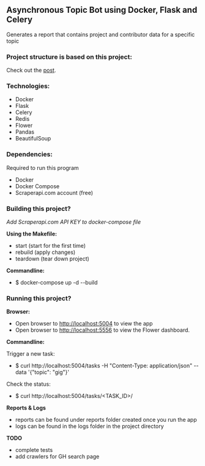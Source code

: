 ## Asynchronous Topic Bot using Docker, Flask and Celery

Generates a report that contains project and contributor data for a specific topic 

### Project structure is based on this project:

Check out the [post](https://testdriven.io/blog/flask-and-celery/).

### Technologies:
 - Docker
 - Flask
 - Celery
 - Redis
 - Flower
 - Pandas
 - BeautifulSoup

### Dependencies:
Required to run this program
 - Docker
 - Docker Compose
 - Scraperapi.com account (free)


### Building this project?
_Add Scraperapi.com API KEY to docker-compose file_

**Using the Makefile:** 

 - start (start for the first time)
 - rebuild (apply changes)
 - teardown (tear down project)


**Commandline:**
 - $ docker-compose up -d --build

### Running this project?
**Browser:**

 - Open browser to [http://localhost:5004](http://localhost:5004) to view the app
 - Open browser to [http://localhost:5556](http://localhost:5556) to view the Flower dashboard.


**Commandline:**

Trigger a new task:
 - $ curl http://localhost:5004/tasks -H "Content-Type: application/json" --data '{"topic": "gig"}'


Check the status:
 - $ curl http://localhost:5004/tasks/<TASK_ID>/

**Reports & Logs**
 - reports can be found under reports folder created once you run the app
 - logs can be found in the logs folder in the project directory 

**TODO**
 - complete tests
 - add crawlers for GH search page

